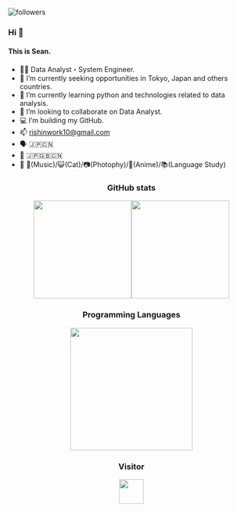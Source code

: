 ![followers](https://img.shields.io/github/followers/Seankharisma.svg?style=social&label=Follow&maxAge=2592000)

### Hi 👋
#### This is Sean.
- 👨‍💻  Data Analyst・System Engineer.
- 🔭  I’m currently seeking opportunities in Tokyo, Japan and others countries.
- 🌱  I’m currently learning python and technologies related to data analysis.
- 👯  I’m looking to collaborate on Data Analyst.
- 💻  I’m building my GitHub.
- 📫  rishinwork10@gmail.com
- 🗣️  🇯🇵🇨🇳
- 📝  🇯🇵🇬🇧🇨🇳
- 🥳  🎵(Music)/😺(Cat)/📷(Photophy)/🐲(Anime)/📚(Language Study)



<!--
**Seankharisma/Seankharisma** is a ✨ _special_ ✨ repository because its `README.md` (this file) appears on your GitHub profile.

Here are some ideas to get you started:

- 🔭 I’m currently working on ...
- 🌱 I’m currently learning ...
- 👯 I’m looking to collaborate on ...
- 🤔 I’m looking for help with ...
- 💬 Ask me about ...
- 📫 How to reach me: rishinwork10@gmail.com
- 😄 Pronouns: ...
- ⚡ Fun fact: ...
-->

<P><h3 style="text-align: center;">GitHub stats</h3>

<div style="display: flex; justify-content: center;">
 <img src="https://github-readme-stats.vercel.app/api?username=Seankharisma&theme=tokyonight&show_icons=true" height="200">
   <img src="https://stats.justsong.cn/api/github?username=Seankharisma&theme=dark" height="200">
</div>

<P><h3 style="text-align: center;">Programming Languages</h3>

<div style="display: flex; justify-content: center;">
<img src="https://github-readme-stats.vercel.app/api/top-langs/?username=Seankharisma&langs_count=10" height="250">
</div>

<P><h3 style="text-align: center;">Visitor</h3>

<div style="display: flex; justify-content: center;">
  <img src="https://profile-counter.glitch.me/Seankharisma/count.svg" height="50">
</div>

